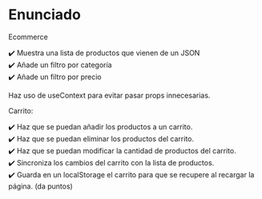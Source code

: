 # Enunciado

Ecommerce <br>

✔️ Muestra una lista de productos que vienen de un JSON <br>
✔️ Añade un filtro por categoría <br>
✔️ Añade un filtro por precio <br>

Haz uso de useContext para evitar pasar props innecesarias.

Carrito:

✔️ Haz que se puedan añadir los productos a un carrito. <br>
✔️ Haz que se puedan eliminar los productos del carrito. <br>
✔️ Haz que se puedan modificar la cantidad de productos del carrito. <br>
✔️ Sincroniza los cambios del carrito con la lista de productos. <br>
✔️ Guarda en un localStorage el carrito para que se recupere al recargar la página. (da puntos) <br>
